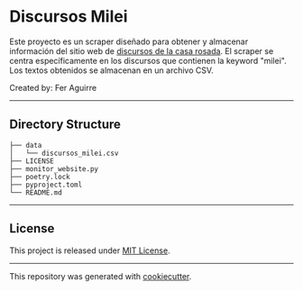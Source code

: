 # Discursos Milei

Este proyecto es un scraper diseñado para obtener y almacenar información del sitio web de [discursos de la casa rosada](https://www.casarosada.gob.ar/informacion/discursos/). El scraper se centra específicamente en los discursos que contienen la keyword "milei". Los textos obtenidos se almacenan en un archivo CSV.

Created by: Fer Aguirre

---
## Directory Structure
```
├── data
│   └── discursos_milei.csv
├── LICENSE
├── monitor_website.py
├── poetry.lock
├── pyproject.toml
└── README.md

```
---

## License

This project is released under [MIT License](/LICENSE).

---

This repository was generated with [cookiecutter](https://github.com/cookiecutter/cookiecutter).